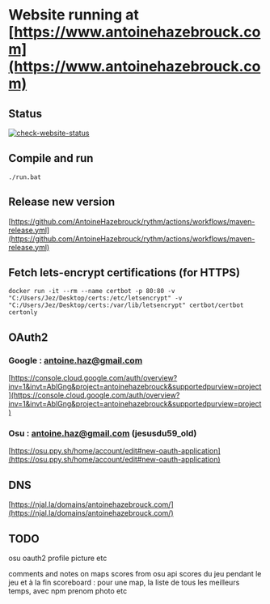 # Website running at [https://www.antoinehazebrouck.com](https://www.antoinehazebrouck.com)

## Status

[![check-website-status](https://github.com/AntoineHazebrouck/rythm/actions/workflows/check-website-status.yml/badge.svg)](https://github.com/AntoineHazebrouck/rythm/actions/workflows/check-website-status.yml)

## Compile and run

```shell
./run.bat
```

## Release new version

[https://github.com/AntoineHazebrouck/rythm/actions/workflows/maven-release.yml](https://github.com/AntoineHazebrouck/rythm/actions/workflows/maven-release.yml)

## Fetch lets-encrypt certifications (for HTTPS)

```shell
docker run -it --rm --name certbot -p 80:80 -v "C:/Users/Jez/Desktop/certs:/etc/letsencrypt" -v "C:/Users/Jez/Desktop/certs:/var/lib/letsencrypt" certbot/certbot certonly
```

## OAuth2

### Google : antoine.haz@gmail.com

[https://console.cloud.google.com/auth/overview?inv=1&invt=AblGng&project=antoinehazebrouck&supportedpurview=project](https://console.cloud.google.com/auth/overview?inv=1&invt=AblGng&project=antoinehazebrouck&supportedpurview=project)

### Osu : antoine.haz@gmail.com (jesusdu59_old)

[https://osu.ppy.sh/home/account/edit#new-oauth-application](https://osu.ppy.sh/home/account/edit#new-oauth-application)

## DNS

[https://njal.la/domains/antoinehazebrouck.com/](https://njal.la/domains/antoinehazebrouck.com/)

## TODO

osu oauth2 profile picture etc

comments and notes on maps
scores from osu api
scores du jeu pendant le jeu et à la fin
scoreboard : pour une map, la liste de tous les meilleurs temps, avec npm prenom photo etc

